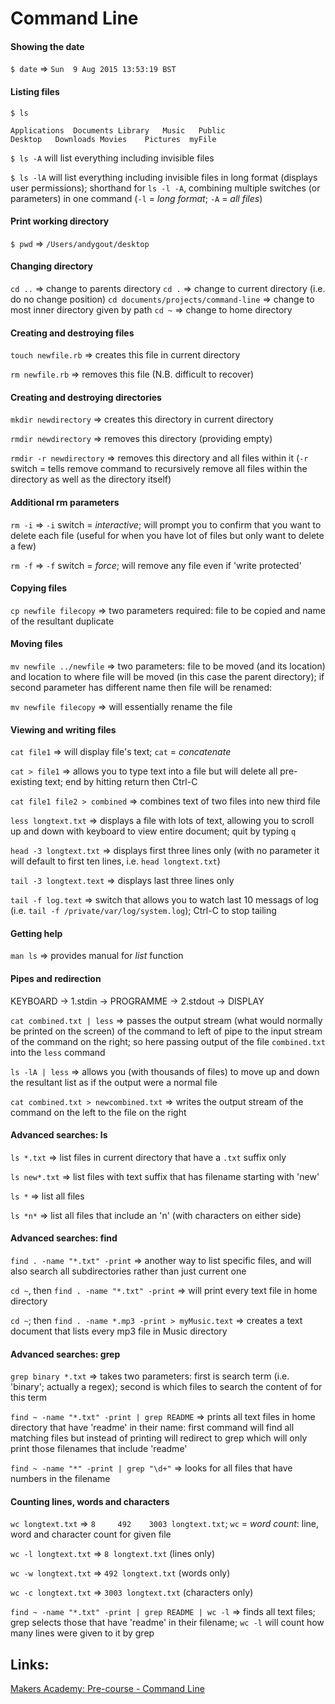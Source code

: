 Command Line
=================


#### Showing the date

`$ date` => `Sun  9 Aug 2015 13:53:19 BST`


#### Listing files

`$ ls`

```
Applications  Documents Library   Music   Public
Desktop   Downloads Movies    Pictures  myFile
```

`$ ls -A` will list everything including invisible files

`$ ls -lA` will list everything including invisible files in long format (displays user permissions); shorthand for `ls -l -A`, combining multiple switches (or parameters) in one command (`-l` = *long format*; `-A` = *all files*)


#### Print working directory

`$ pwd` => `/Users/andygout/desktop`


#### Changing directory

`cd ..` => change to parents directory
`cd .` => change to current directory (i.e. do no change position)
`cd documents/projects/command-line` => change to most inner directory given by path
`cd ~` => change to home directory


#### Creating and destroying files

`touch newfile.rb` => creates this file in current directory

`rm newfile.rb` => removes this file (N.B. difficult to recover)


#### Creating and destroying directories

`mkdir newdirectory` => creates this directory in current directory

`rmdir newdirectory` => removes this directory (providing empty)

`rmdir -r newdirectory` => removes this directory and all files within it (`-r` switch = tells remove command to recursively remove all files within the directory as well as the directory itself)


#### Additional rm parameters

`rm -i` => `-i` switch = *interactive*; will prompt you to confirm that you want to delete each file (useful for when you have lot of files but only want to delete a few)

`rm -f` => `-f` switch = *force*; will remove any file even if 'write protected'


#### Copying files

`cp newfile filecopy` => two parameters required: file to be copied and name of the resultant duplicate


#### Moving files

`mv newfile ../newfile` => two parameters: file to be moved (and its location) and location to where file will be moved (in this case the parent directory); if second parameter has different name then file will be renamed:

`mv newfile filecopy` => will essentially rename the file


#### Viewing and writing files

`cat file1` => will display file's text; `cat` = *concatenate*

`cat > file1` => allows you to type text into a file but will delete all pre-existing text; end by hitting return then Ctrl-C

`cat file1 file2 > combined` => combines text of two files into new third file

`less longtext.txt` => displays a file with lots of text, allowing you to scroll up and down with keyboard to view entire document; quit by typing `q`

`head -3 longtext.txt` => displays first three lines only (with no parameter it will default to first ten lines, i.e. `head longtext.txt`)

`tail -3 longtext.text` => displays last three lines only

`tail -f log.text` => switch that allows you to watch last 10 messags of log (i.e. `tail -f /private/var/log/system.log`); Ctrl-C to stop tailing


#### Getting help

`man ls` => provides manual for *list* function


#### Pipes and redirection

KEYBOARD -> 1.stdin -> PROGRAMME -> 2.stdout -> DISPLAY

`cat combined.txt | less` => passes the output stream (what would normally be printed on the screen) of the command to left of pipe to the input stream of the command on the right; so here passing output of the file `combined.txt` into the `less` command

`ls -lA | less` => allows you (with thousands of files) to move up and down the resultant list as if the output were a normal file

`cat combined.txt > newcombined.txt` => writes the output stream of the command on the left to the file on the right


#### Advanced searches: ls

`ls *.txt` => list files in current directory that have a `.txt` suffix only

`ls new*.txt` => list files with text suffix that has filename starting with 'new'

`ls *` => list all files

`ls *n*` => list all files that include an 'n' (with characters on either side)


#### Advanced searches: find

`find . -name "*.txt" -print` => another way to list specific files, and will also search all subdirectories rather than just current one

`cd ~`, then `find . -name "*.txt" -print` => will print every text file in home directory

`cd ~`; then `find . -name *.mp3 -print > myMusic.text` => creates a text document that lists every mp3 file in Music directory


#### Advanced searches: grep

`grep binary *.txt` => takes two parameters: first is search term (i.e. 'binary'; actually a regex); second is which files to search the content of for this term

`find ~ -name "*.txt" -print | grep README` => prints all text files in home directory that have 'readme' in their name: first command will find all matching files but instead of printing will redirect to grep which will only print those filenames that include 'readme'

`find ~ -name "*" -print | grep "\d+"` => looks for all files that have numbers in the filename


#### Counting lines, words and characters

`wc longtext.txt` => `8     492    3003 longtext.txt`; `wc` = *word count*: line, word and character count for given file

`wc -l longtext.txt` => `8 longtext.txt` (lines only)

`wc -w longtext.txt` => `492 longtext.txt` (words only)

`wc -c longtext.txt` => `3003 longtext.txt` (characters only)

`find ~ -name "*.txt" -print | grep README | wc -l` => finds all text files; grep selects those that have 'readme' in their filename; `wc -l` will count how many lines were given to it by grep


Links:
-------

[Makers Academy: Pre-course - Command Line](https://github.com/makersacademy/pre_course/blob/master/pills/command_line.md)